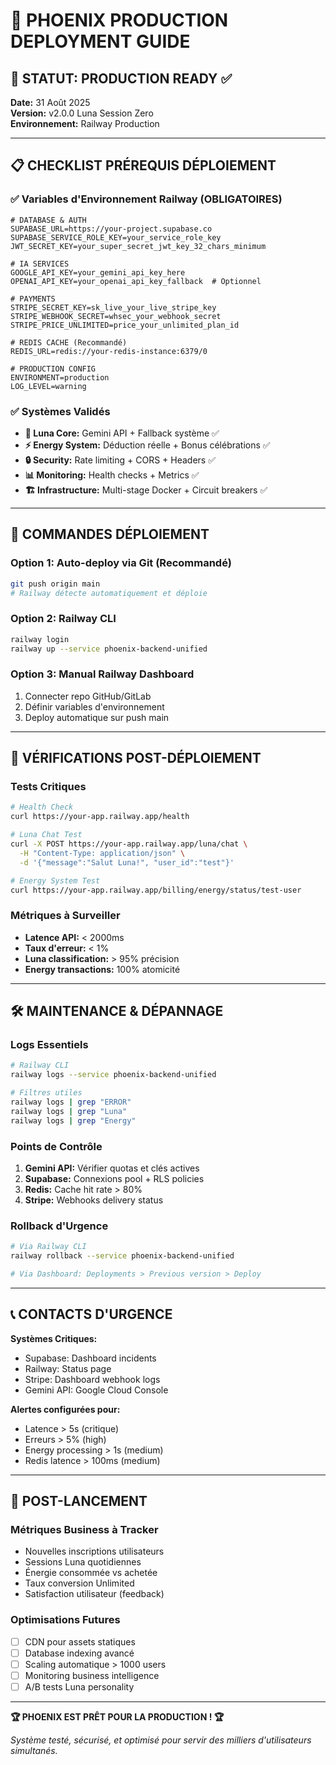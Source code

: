 # 🚀 PHOENIX PRODUCTION DEPLOYMENT GUIDE

## 🎯 STATUT: PRODUCTION READY ✅

**Date:** 31 Août 2025  
**Version:** v2.0.0 Luna Session Zero  
**Environnement:** Railway Production

---

## 📋 CHECKLIST PRÉREQUIS DÉPLOIEMENT

### ✅ Variables d'Environnement Railway (OBLIGATOIRES)

```env
# DATABASE & AUTH
SUPABASE_URL=https://your-project.supabase.co
SUPABASE_SERVICE_ROLE_KEY=your_service_role_key
JWT_SECRET_KEY=your_super_secret_jwt_key_32_chars_minimum

# IA SERVICES  
GOOGLE_API_KEY=your_gemini_api_key_here
OPENAI_API_KEY=your_openai_api_key_fallback  # Optionnel

# PAYMENTS
STRIPE_SECRET_KEY=sk_live_your_live_stripe_key
STRIPE_WEBHOOK_SECRET=whsec_your_webhook_secret
STRIPE_PRICE_UNLIMITED=price_your_unlimited_plan_id

# REDIS CACHE (Recommandé)
REDIS_URL=redis://your-redis-instance:6379/0

# PRODUCTION CONFIG
ENVIRONMENT=production
LOG_LEVEL=warning
```

### ✅ Systèmes Validés

- **🌙 Luna Core:** Gemini API + Fallback système ✅
- **⚡ Energy System:** Déduction réelle + Bonus célébrations ✅  
- **🔒 Security:** Rate limiting + CORS + Headers ✅
- **📊 Monitoring:** Health checks + Metrics ✅
- **🏗️ Infrastructure:** Multi-stage Docker + Circuit breakers ✅

---

## 🚀 COMMANDES DÉPLOIEMENT

### Option 1: Auto-deploy via Git (Recommandé)
```bash
git push origin main
# Railway détecte automatiquement et déploie
```

### Option 2: Railway CLI
```bash
railway login
railway up --service phoenix-backend-unified
```

### Option 3: Manual Railway Dashboard
1. Connecter repo GitHub/GitLab
2. Définir variables d'environnement
3. Deploy automatique sur push main

---

## 🏥 VÉRIFICATIONS POST-DÉPLOIEMENT

### Tests Critiques
```bash
# Health Check
curl https://your-app.railway.app/health

# Luna Chat Test
curl -X POST https://your-app.railway.app/luna/chat \
  -H "Content-Type: application/json" \
  -d '{"message":"Salut Luna!", "user_id":"test"}'

# Energy System Test  
curl https://your-app.railway.app/billing/energy/status/test-user
```

### Métriques à Surveiller
- **Latence API:** < 2000ms
- **Taux d'erreur:** < 1%
- **Luna classification:** > 95% précision
- **Energy transactions:** 100% atomicité

---

## 🛠️ MAINTENANCE & DÉPANNAGE

### Logs Essentiels
```bash
# Railway CLI
railway logs --service phoenix-backend-unified

# Filtres utiles
railway logs | grep "ERROR"
railway logs | grep "Luna"
railway logs | grep "Energy"
```

### Points de Contrôle
1. **Gemini API:** Vérifier quotas et clés actives
2. **Supabase:** Connexions pool + RLS policies
3. **Redis:** Cache hit rate > 80%
4. **Stripe:** Webhooks delivery status

### Rollback d'Urgence
```bash
# Via Railway CLI
railway rollback --service phoenix-backend-unified

# Via Dashboard: Deployments > Previous version > Deploy
```

---

## 📞 CONTACTS D'URGENCE

**Systèmes Critiques:**
- Supabase: Dashboard incidents
- Railway: Status page
- Stripe: Dashboard webhook logs
- Gemini API: Google Cloud Console

**Alertes configurées pour:**
- Latence > 5s (critique)
- Erreurs > 5% (high)  
- Energy processing > 1s (medium)
- Redis latence > 100ms (medium)

---

## 🎊 POST-LANCEMENT

### Métriques Business à Tracker
- Nouvelles inscriptions utilisateurs
- Sessions Luna quotidiennes
- Énergie consommée vs achetée
- Taux conversion Unlimited
- Satisfaction utilisateur (feedback)

### Optimisations Futures
- [ ] CDN pour assets statiques
- [ ] Database indexing avancé
- [ ] Scaling automatique > 1000 users
- [ ] Monitoring business intelligence
- [ ] A/B tests Luna personality

---

**🏆 PHOENIX EST PRÊT POUR LA PRODUCTION ! 🏆**

*Système testé, sécurisé, et optimisé pour servir des milliers d'utilisateurs simultanés.*